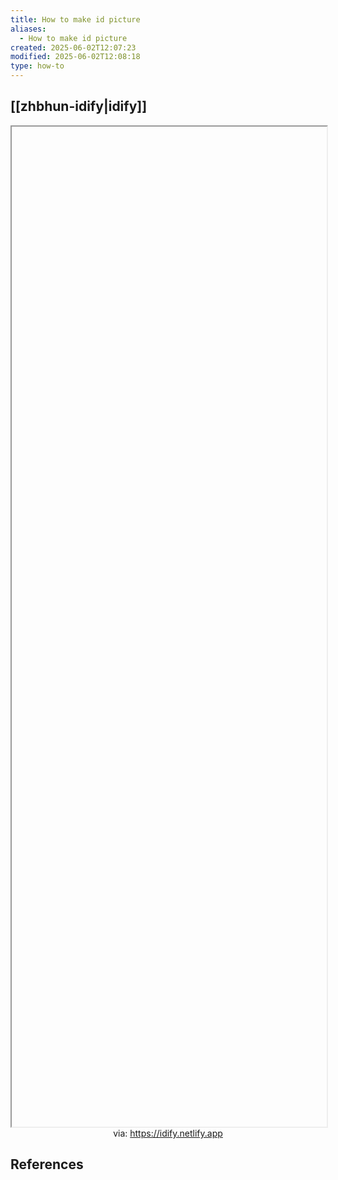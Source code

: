 ```yaml
---
title: How to make id picture
aliases:
  - How to make id picture
created: 2025-06-02T12:07:23
modified: 2025-06-02T12:08:18
type: how-to
---
```


## [[zhbhun-idify|idify]]

<iframe src='' style='height:40vh;width:100%' class='iframe-radius' allow='fullscreen'></iframe>
<center>via: <a href='https://idify.netlify.app' target='_blank' class='external-link'>https://idify.netlify.app</a></center>

## References
